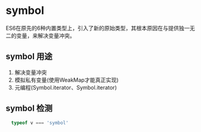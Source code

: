 # symbol
ES6在原先的6种内置类型上，引入了新的原始类型，其根本原因在与提供独一无二的变量，来解决变量冲突。

## symbol 用途
1. 解决变量冲突
2. 模拟私有变量(使用WeakMap才能真正实现)
3. 元编程(Symbol.iterator、Symbol.iterator)

## symbol 检测
```js
  typeof v === 'symbol'
```
